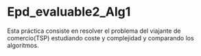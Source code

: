 # Epd_evaluable2_Alg1
Esta práctica consiste en resolver el problema del viajante de comercio(TSP) estudiando coste y complejidad y comparando los algoritmos.

